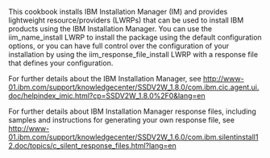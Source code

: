 This cookbook installs IBM Installation Manager (IM) and provides lightweight resource/providers (LWRPs) that can be used to install IBM products using the IBM Installation Manager. You can use the iim_name_install LWRP to install the package using the default configuration options, or you can have full control over the configuration of your installation by using the iim_response_file_install LWRP with a response file that defines your configuration. 

For further details about the IBM Installation Manager, see http://www-01.ibm.com/support/knowledgecenter/SSDV2W_1.8.0/com.ibm.cic.agent.ui.doc/helpindex_imic.html?cp=SSDV2W_1.8.0%2F0&lang=en

For further details about IBM Installation Manager response files, including samples and instructions for generating your own response file, see http://www-01.ibm.com/support/knowledgecenter/SSDV2W_1.6.0/com.ibm.silentinstall12.doc/topics/c_silent_response_files.html?lang=en



